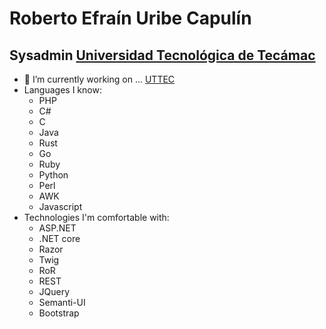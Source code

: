 # Roberto Efraín Uribe Capulín
## Sysadmin [Universidad Tecnológica de Tecámac](http://www.uttecamac.edu.mx)


- 🔭 I’m currently working on ... [UTTEC](http://www.uttecamac.edu.mx)
- Languages I know:
    - PHP
    - C#
    - C
    - Java
    - Rust
    - Go
    - Ruby
    - Python
    - Perl
    - AWK
    - Javascript
- Technologies I'm comfortable with:
    - ASP.NET
    - .NET core
    - Razor
    - Twig
    - RoR
    - REST
    - JQuery
    - Semanti-UI
    - Bootstrap
<!-- 
- 🌱 I’m currently learning ...
- 👯 I’m looking to collaborate on ...
- 🤔 I’m looking for help with ...
- 💬 Ask me about ...
- 📫 How to reach me: ...
- 😄 Pronouns: ...
- ⚡ Fun fact: ...
-->
